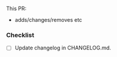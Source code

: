 <!--
Not all PRs will require all tests to be carried out. Delete where appropriate.
-->

<!--
MODIFY THIS AFTER your new app repo is in https://github.com/giantswarm/github
@team-halo-engineers will be automatically requested for review once
this PR has been submitted. (But not for drafts)
-->

This PR:

- adds/changes/removes etc

<!--
Changelog must always be updated.
-->

### Checklist

- [ ] Update changelog in CHANGELOG.md.
